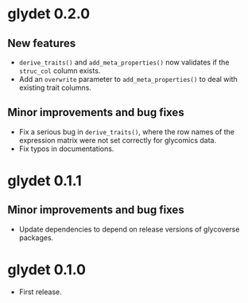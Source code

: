 # glydet 0.2.0

## New features

* `derive_traits()` and `add_meta_properties()` now validates if the `struc_col` column exists.
* Add an `overwrite` parameter to `add_meta_properties()` to deal with existing trait columns.

## Minor improvements and bug fixes

* Fix a serious bug in `derive_traits()`, where the row names of the expression matrix were not set correctly for glycomics data.
* Fix typos in documentations.

# glydet 0.1.1

## Minor improvements and bug fixes

* Update dependencies to depend on release versions of glycoverse packages.

# glydet 0.1.0

* First release.
